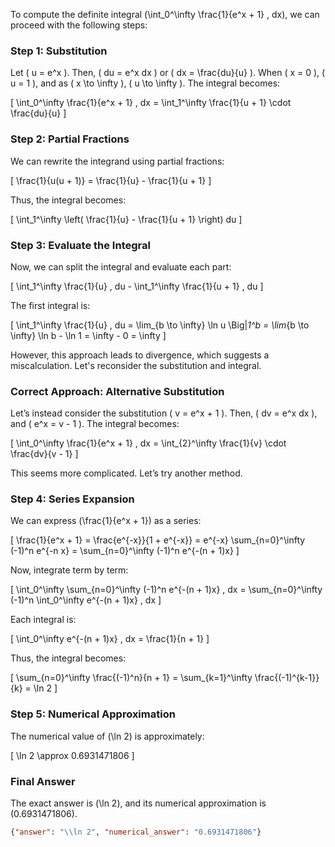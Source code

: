 To compute the definite integral \(\int_0^\infty \frac{1}{e^x + 1} \, dx\), we can proceed with the following steps:

### Step 1: Substitution
Let \( u = e^x \). Then, \( du = e^x dx \) or \( dx = \frac{du}{u} \). When \( x = 0 \), \( u = 1 \), and as \( x \to \infty \), \( u \to \infty \). The integral becomes:

\[
\int_0^\infty \frac{1}{e^x + 1} \, dx = \int_1^\infty \frac{1}{u + 1} \cdot \frac{du}{u}
\]

### Step 2: Partial Fractions
We can rewrite the integrand using partial fractions:

\[
\frac{1}{u(u + 1)} = \frac{1}{u} - \frac{1}{u + 1}
\]

Thus, the integral becomes:

\[
\int_1^\infty \left( \frac{1}{u} - \frac{1}{u + 1} \right) du
\]

### Step 3: Evaluate the Integral
Now, we can split the integral and evaluate each part:

\[
\int_1^\infty \frac{1}{u} \, du - \int_1^\infty \frac{1}{u + 1} \, du
\]

The first integral is:

\[
\int_1^\infty \frac{1}{u} \, du = \lim_{b \to \infty} \ln u \Big|_1^b = \lim_{b \to \infty} \ln b - \ln 1 = \infty - 0 = \infty
\]

However, this approach leads to divergence, which suggests a miscalculation. Let's reconsider the substitution and integral.

### Correct Approach: Alternative Substitution
Let’s instead consider the substitution \( v = e^x + 1 \). Then, \( dv = e^x dx \), and \( e^x = v - 1 \). The integral becomes:

\[
\int_0^\infty \frac{1}{e^x + 1} \, dx = \int_{2}^\infty \frac{1}{v} \cdot \frac{dv}{v - 1}
\]

This seems more complicated. Let’s try another method.

### Step 4: Series Expansion
We can express \(\frac{1}{e^x + 1}\) as a series:

\[
\frac{1}{e^x + 1} = \frac{e^{-x}}{1 + e^{-x}} = e^{-x} \sum_{n=0}^\infty (-1)^n e^{-n x} = \sum_{n=0}^\infty (-1)^n e^{-(n + 1)x}
\]

Now, integrate term by term:

\[
\int_0^\infty \sum_{n=0}^\infty (-1)^n e^{-(n + 1)x} \, dx = \sum_{n=0}^\infty (-1)^n \int_0^\infty e^{-(n + 1)x} \, dx
\]

Each integral is:

\[
\int_0^\infty e^{-(n + 1)x} \, dx = \frac{1}{n + 1}
\]

Thus, the integral becomes:

\[
\sum_{n=0}^\infty \frac{(-1)^n}{n + 1} = \sum_{k=1}^\infty \frac{(-1)^{k-1}}{k} = \ln 2
\]

### Step 5: Numerical Approximation
The numerical value of \(\ln 2\) is approximately:

\[
\ln 2 \approx 0.6931471806
\]

### Final Answer
The exact answer is \(\ln 2\), and its numerical approximation is \(0.6931471806\).

```json
{"answer": "\\ln 2", "numerical_answer": "0.6931471806"}
```